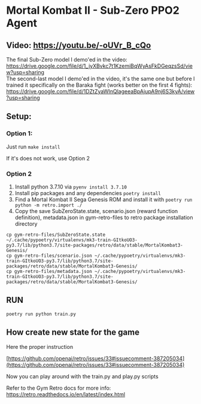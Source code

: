 # Mortal Kombat II - Sub-Zero PPO2 Agent

## Video: https://youtu.be/-oUVr_B_cQo

The final Sub-Zero model I demo'ed in the video: https://drive.google.com/file/d/1_jyXBvkc7t1KzemiBqWyAsFkDGeqzsSd/view?usp=sharing  
The second-last model I demo'ed in the video, it's the same one but before I trained it specifically on the Baraka fight (works better on the first 4 fights): https://drive.google.com/file/d/1DZtZyaWInQlageeaBpAjupA9nj6S3kyA/view?usp=sharing

## Setup:

### Option 1:

Just run `make install`

If it's does not work, use Option 2

### Option 2

1. Install python 3.7.10 via `pyenv install 3.7.10`
3. Install pip packages and any dependencies `poetry install`
4. Find a Mortal Kombat II Sega Genesis ROM and install it with ```poetry run python -m retro.import ./```
5. Copy the save SubZeroState.state, scenario.json (reward function definition), metadata.json in gym-retro-files to retro package installation directory

```
cp gym-retro-files/SubZeroState.state ~/.cache/pypoetry/virtualenvs/mk3-train-GItkoUO3-py3.7/lib/python3.7/site-packages/retro/data/stable/MortalKombat3-Genesis/
cp gym-retro-files/scenario.json ~/.cache/pypoetry/virtualenvs/mk3-train-GItkoUO3-py3.7/lib/python3.7/site-packages/retro/data/stable/MortalKombat3-Genesis/
cp gym-retro-files/metadata.json ~/.cache/pypoetry/virtualenvs/mk3-train-GItkoUO3-py3.7/lib/python3.7/site-packages/retro/data/stable/MortalKombat3-Genesis/
```

## RUN

```
poetry run python train.py
```

## How create new state for the game

Here the proper instruction

[https://github.com/openai/retro/issues/33#issuecomment-387205034](https://github.com/openai/retro/issues/33#issuecomment-387205034)


Now you can play around with the train.py and play.py scripts

Refer to the Gym Retro docs for more info: https://retro.readthedocs.io/en/latest/index.html
